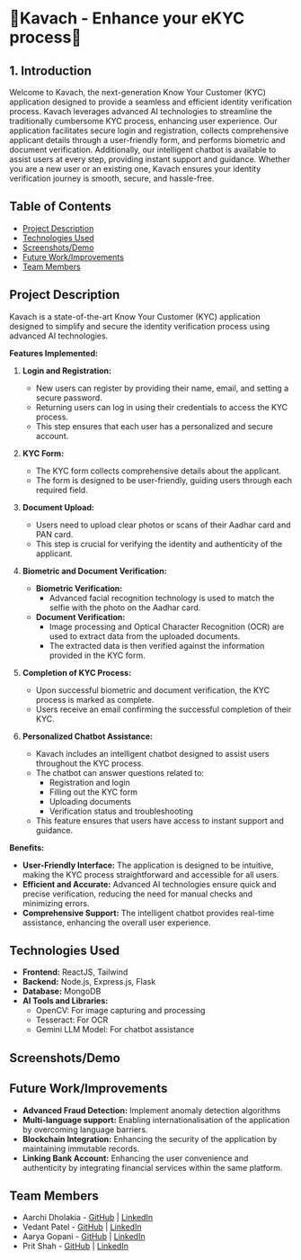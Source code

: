 
# 🚀Kavach - Enhance your eKYC process🚀

## 1. Introduction 
Welcome to Kavach, the next-generation Know Your Customer (KYC) application designed to provide a seamless and efficient identity verification process. Kavach leverages advanced AI technologies to streamline the traditionally cumbersome KYC process, enhancing user experience. Our application facilitates secure login and registration, collects comprehensive applicant details through a user-friendly form, and performs biometric and document verification. Additionally, our intelligent chatbot is available to assist users at every step, providing instant support and guidance. Whether you are a new user or an existing one, Kavach ensures your identity verification journey is smooth, secure, and hassle-free.



## Table of Contents

- [Project Description](#project-description)
- [Technologies Used](#technologies-used)
- [Screenshots/Demo](#screenshotsdemo)
- [Future Work/Improvements](#future-workimprovements)
- [Team Members](#team-members)
## Project Description

Kavach is a state-of-the-art Know Your Customer (KYC) application designed to simplify and secure the identity verification process using advanced AI technologies.

**Features Implemented:**

1. **Login and Registration:**
     - New users can register by providing their name, email, and setting a secure password.
     - Returning users can log in using their credentials to access the KYC process.
     - This step ensures that each user has a personalized and secure account.

2. **KYC Form:**
   - The KYC form collects comprehensive details about the applicant.
   - The form is designed to be user-friendly, guiding users through each required field.

3. **Document Upload:**
   - Users need to upload clear photos or scans of their Aadhar card and PAN card.
   - This step is crucial for verifying the identity and authenticity of the applicant.

4. **Biometric and Document Verification:**
   - **Biometric Verification:**
     - Advanced facial recognition technology is used to match the selfie with the photo on the Aadhar card.
   - **Document Verification:**
     - Image processing and Optical Character Recognition (OCR) are used to extract data from the uploaded documents.
     - The extracted data is then verified against the information provided in the KYC form.

5. **Completion of KYC Process:**
   - Upon successful biometric and document verification, the KYC process is marked as complete.
   - Users receive an email confirming the successful completion of their KYC.

6. **Personalized Chatbot Assistance:**
   - Kavach includes an intelligent chatbot designed to assist users throughout the KYC process.
   - The chatbot can answer questions related to:
     - Registration and login
     - Filling out the KYC form
     - Uploading documents
     - Verification status and troubleshooting
   - This feature ensures that users have access to instant support and guidance.

**Benefits:**
- **User-Friendly Interface:** The application is designed to be intuitive, making the KYC process straightforward and accessible for all users.
- **Efficient and Accurate:** Advanced AI technologies ensure quick and precise verification, reducing the need for manual checks and minimizing errors.
- **Comprehensive Support:** The intelligent chatbot provides real-time assistance, enhancing the overall user experience.

## Technologies Used

- **Frontend:** ReactJS, Tailwind
- **Backend:** Node.js, Express.js, Flask
- **Database:** MongoDB
- **AI Tools and Libraries:** 
    - OpenCV: For image capturing and processing 
    - Tesseract: For OCR
    - Gemini LLM Model: For chatbot assistance 
## Screenshots/Demo
## Future Work/Improvements

- **Advanced Fraud Detection:** Implement anomaly detection algorithms
- **Multi-language support:** Enabling internationalisation of the application by overcoming language barriers.
- **Blockchain Integration:** Enhancing the security of the application by maintaining immutable records.
- **Linking Bank Account:** Enhancing the user convenience and authenticity by integrating financial services within the same platform.
## Team Members
- Aarchi Dholakia - [GitHub](https://www.github.com/Aarchi-Dholakia) | [LinkedIn](https://www.linkedin.com/in/aarchi-dholakia-278774288)
- Vedant Patel - [GitHub](https://www.github.com/Vedantt-Patel) | [LinkedIn](https://www.linkedin.com/in/vedant-patel-machine-learning/)
- Aarya Gopani - [GitHub](#) | [LinkedIn](https://www.linkedin.com/in/aarya-gopani-99444a259/)
- Prit Shah - [GitHub](https://www.github.com/Prit5642) | [LinkedIn](https://www.linkedin.com/in/prit-shah-b1b58a286/)